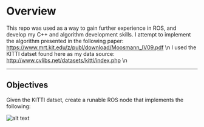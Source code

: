 # Overview

This repo was used as a way to gain further experience in ROS, and develop my C++ and algorithm development skills.
I attempt to implement the algorithm presented in the following paper: https://www.mrt.kit.edu/z/publ/download/Moosmann_IV09.pdf \n
I used the KITTI datset found here as my data source: http://www.cvlibs.net/datasets/kitti/index.php \n

----- 
Objectives
-----

Given the KITTI datset, create a runable ROS node that implements the following:

![alt text](https://github.com/aidanjones3/Ground-Segmentation/blob/master/GroundSegmentation.jpg?raw=-true)
